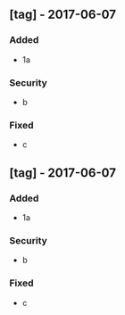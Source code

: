 ## [tag] - 2017-06-07
### Added
- 1a

### Security
- b

### Fixed
- c

## [tag] - 2017-06-07
### Added
- 1a

### Security
- b

### Fixed
- c

